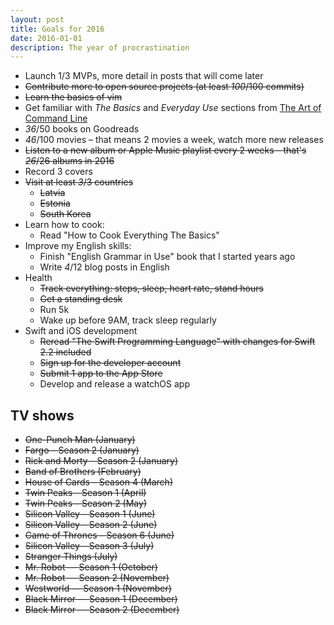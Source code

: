 ```yaml
---
layout: post
title: Goals for 2016
date: 2016-01-01
description: The year of procrastination
---
```


- Launch 1/3 MVPs, more detail in posts that will come later
- <del>Contribute more to open source projects (at least _100_/100 commits)</del>
- <del>Learn the basics of vim</del>
- Get familiar with _The Basics_ and _Everyday Use_ sections from [The Art of Command Line](https://github.com/jlevy/the-art-of-command-line)
- _36_/50 books on Goodreads
- _46_/100 movies – that means 2 movies a week, watch more new releases
- <del>Listen to a new album or Apple Music playlist every 2 weeks – that's _26_/26 albums in 2016</del>
- Record 3 covers
- <del>Visit at least _3_/3 countries</del>
  - <del>Latvia</del>
  - <del>Estonia</del>
  - <del>South Korea</del>
- Learn how to cook:
  - Read "How to Cook Everything The Basics"
- Improve my English skills:
  - Finish "English Grammar in Use" book that I started years ago
  - Write _4_/12 blog posts in English
- Health
  - <del>Track everything: steps, sleep, heart rate, stand hours</del>
  - <del>Get a standing desk</del>
  - Run 5k
  - Wake up before 9AM, track sleep regularly
- Swift and iOS development
  - <del>Reread "The Swift Programming Language" with changes for Swift 2.2 included</del>
  - <del>Sign up for the developer account</del>
  - <del>Submit 1 app to the App Store</del>
  - Develop and release a watchOS app

## TV shows

- <del>One-Punch Man (January)</del>
- <del>Fargo – Season 2 (January)</del>
- <del>Rick and Morty – Season 2 (January)</del>
- <del>Band of Brothers (February)</del>
- <del>House of Cards – Season 4 (March)</del>
- <del>Twin Peaks – Season 1 (April)</del>
- <del>Twin Peaks – Season 2 (May)</del>
- <del>Silicon Valley – Season 1 (June)</del>
- <del>Silicon Valley – Season 2 (June)</del>
- <del>Game of Thrones – Season 6 (June)</del>
- <del>Silicon Valley – Season 3 (July)</del>
- <del>Stranger Things (July)</del>
- <del>Mr. Robot — Season 1 (October)</del>
- <del>Mr. Robot — Season 2 (November)</del>
- <del>Westworld — Season 1 (November)</del>
- <del>Black Mirror — Season 1 (December)</del>
- <del>Black Mirror — Season 2 (December)</del>
